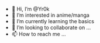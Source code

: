 - 👋 Hi, I’m @Yr0k
- 👀 I’m interested in anime/manga
- 🌱 I’m currently learning the basics
- 💞️ I’m looking to collaborate on ...
- 📫 How to reach me ...

<!---
Yr0k/Yr0k is a ✨ special ✨ repository because its `README.md` (this file) appears on your GitHub profile.
You can click the Preview link to take a look at your changes.
--->
